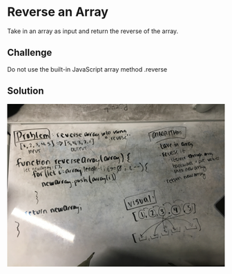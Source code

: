 # Reverse an Array

Take in an array as input and return the reverse of the array.

## Challenge

Do not use the built-in JavaScript array method .reverse

## Solution

![whiteboard solution](../assets/reverse-an-array.jpg)

